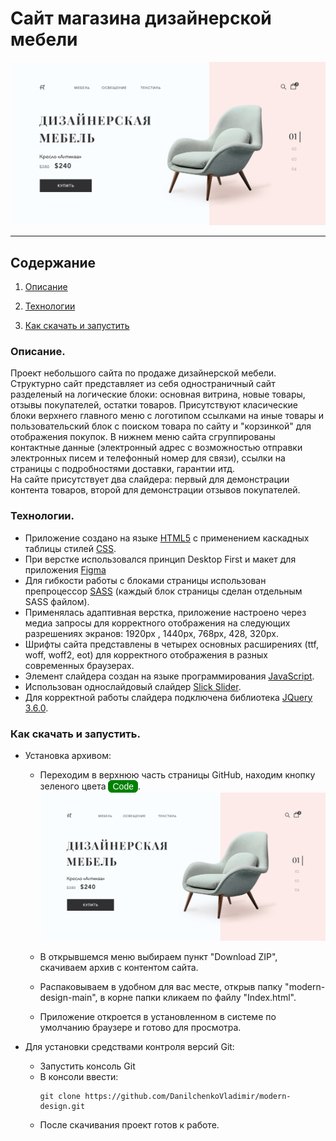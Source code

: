 # <b>Сайт магазина дизайнерской мебели </b> 

![fig](https://github.com/DanilchenkoVladimir/modern-design/blob/ecadd7a1bb4f12eaf0b0cf9f87e9620ee5cb31c9/readme/readme.jpg)

___

## Содержание

1. [Описание](#Описание)
    
1. [Технологии](#Технологии)
   
1. [Как скачать и запустить](#Какскачатьизапустить)


### Описание.
Проект небольшого сайта по продаже дизайнерской мебели. Структурно сайт представляет из себя одностраничный сайт разделеный на логические блоки: основная витрина, новые товары, отзывы покупателей, остатки товаров. Присутствуют класические блоки верхнего главного меню с логотипом ссылками на иные товары и пользовательский блок с поиском товара по сайту и "корзинкой" для отображения покупок. В нижнем меню сайта сгруппированы контактные данные (электронный адрес с возможностью отправки электронных писем и телефонный номер для связи), ссылки на страницы с подробностями доставки, гарантии итд.      
На сайте присутствует два слайдера: первый для демонстрации контента товаров, второй для демонстрации отзывов покупателей.

### Технологии.
* Приложение создано на языке [HTML5](https://html.spec.whatwg.org/multipage/) 
с применением каскадных таблицы стилей [CSS](https://www.w3.org/Style/CSS/). 
* При верстке использовался принцип Desktop First и макет для приложения [Figma](https://www.figma.com/)
*  Для гибкости работы с блоками страницы использован препроцессор [SASS](https://sass-lang.com/) (каждый блок страницы сделан отдельным SASS файлом).
* Применялась адаптивная верстка, приложение настроено через медиа запросы для корректного отображения на следующих разрешениях экранов: 1920px , 1440px, 768px, 428, 320px.  
* Шрифты сайта представлены в четырех основных расширениях (ttf, woff, woff2, eot) для корректного отображения в разных современных браузерах. 
* Элемент слайдера создан на языке программирования [JavaScript](https://ru.wikipedia.org/wiki/JavaScript). 
* Использован однослайдовый слайдер [Slick Slider](https://kenwheeler.github.io/slick/).
* Для корректной работы слайдера подключена библиотека  [JQuery 3.6.0](https://jquery.com/download/).

### Как скачать и запустить.
* Установка архивом: 

    - Переходим в верхнюю часть страницы GitHub, находим кнопку зеленого цвета <button style="border-radius: 6px; background: green; border: 1px solid green; font-size: 14px; font-weight: 500; color: #ffffff">Code</button>.
    ![howto](https://github.com/DanilchenkoVladimir/modern-design/blob/ecadd7a1bb4f12eaf0b0cf9f87e9620ee5cb31c9/readme/readme.jpg)

    - В открывшемся меню выбираем пункт "Download ZIP", скачиваем архив с контентом сайта.
    - Распаковываем в удобном для вас месте, открыв папку "modern-design-main", в корне папки кликаем по файлу "Index.html".
    - Приложение откроется в установленном в системе по умолчанию браузере и готово для просмотра. 

    

* Для установки средствами контроля версий Git:
    - Запустить консоль Git
    - В консоли ввести: 
        ``` 
        git clone https://github.com/DanilchenkoVladimir/modern-design.git 
        ```
    - После скачивания проект готов к работе.


